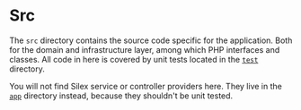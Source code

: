 # Src

The `src` directory contains the source code specific for the application. Both for the domain and infrastructure layer, among which PHP interfaces and classes. All code in here is covered by unit tests located in the [`test`](./test.md) directory.

You will not find Silex service or controller providers here. They live in the [`app`](./app.md) directory instead, because they shouldn't be unit tested.